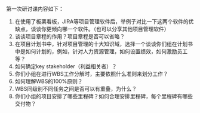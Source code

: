 第一次研讨课内容如下：
1. 在使用了板栗看板，JIRA等项目管理软件后，举例子对比一下这两个软件的优缺点，谈谈你更倾向哪一个软件。（也可以分享其他项目管理软件）
1. 谈谈项目章程的作用？项目章程是否可以省略？
1. 在项目计划书中，针对项目管理的十大知识域，选择一个谈谈你们组在计划书中是如何计划的，例如，针对人力资源管理，如何设置绩效，如何激励员工等？
1. 如何确定key stakeholder（利益相关者）？
1. 你们小组在进行WBS工作分解时，主要依照什么准则来划分工作？
1. 如何理解WBS的100%原则？
1. WBS同级别不同任务之间是否可以有重叠，为什么？
1. 你们小组的项目安排了哪些里程碑？如何合理安排里程碑，每个里程碑有哪些交付物？
